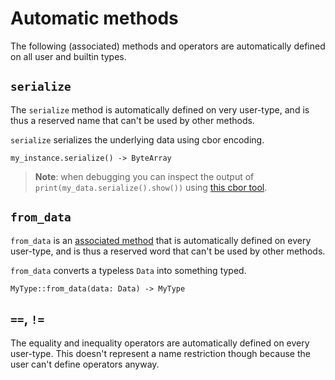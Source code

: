 # Automatic methods

The following (associated) methods and operators are automatically defined on all user and builtin types.

## `serialize`

The `serialize` method is automatically defined on very user-type, and is thus a reserved name that can't be used by other methods.

`serialize` serializes the underlying data using cbor encoding.

```helios
my_instance.serialize() -> ByteArray
```

> **Note**: when debugging you can inspect the output of `print(my_data.serialize().show())` using [this cbor tool](https://cbor.nemo157.com).

## `from_data`

`from_data` is an [associated method](./associated-functions-and-constants.md) that is automatically defined on every user-type, and is thus a reserved word that can't be used by other methods.

`from_data` converts a typeless `Data` into something typed.

```helios
MyType::from_data(data: Data) -> MyType
```

## `==`, `!=`

The equality and inequality operators are automatically defined on every user-type. This doesn't represent a name restriction though because the user can't define operators anyway.